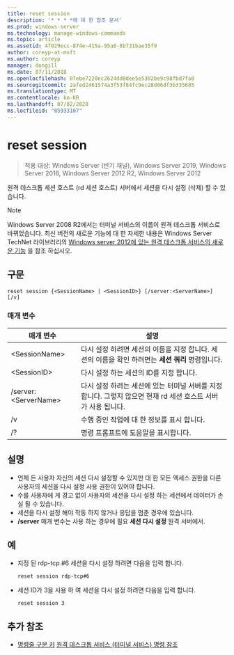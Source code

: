 ```yaml
---
title: reset session
description: '* * * *에 대 한 참조 문서'
ms.prod: windows-server
ms.technology: manage-windows-commands
ms.topic: article
ms.assetid: 4f029ecc-874e-415a-95a8-8b731bae35f9
author: coreyp-at-msft
ms.author: coreyp
manager: dongill
ms.date: 07/11/2018
ms.openlocfilehash: 07ebe7220ec2624dd0dee5e5302be9c98fbd7fa0
ms.sourcegitcommit: 2afed2461574a3f53f84fc9ec28d86df3b335685
ms.translationtype: MT
ms.contentlocale: ko-KR
ms.lasthandoff: 07/02/2020
ms.locfileid: "85933107"
---
```

# <a name="reset-session"></a>reset session

> 적용 대상: Windows Server (반기 채널), Windows Server 2019, Windows Server 2016, Windows Server 2012 R2, Windows Server 2012

원격 데스크톱 세션 호스트 (rd 세션 호스트) 서버에서 세션을 다시 설정 (삭제) 할 수 있습니다.


> [!NOTE]
> Windows Server 2008 R2에서는 터미널 서비스의 이름이 원격 데스크톱 서비스로 바뀌었습니다. 최신 버전의 새로운 기능에 대 한 자세한 내용은 Windows Server TechNet 라이브러리의 [Windows server 2012에 있는 원격 데스크톱 서비스의 새로운 기능](https://technet.microsoft.com/library/hh831527) 을 참조 하십시오.

## <a name="syntax"></a>구문
```
reset session {<SessionName> | <SessionID>} [/server:<ServerName>] [/v]
```

### <a name="parameters"></a>매개 변수

|매개 변수|설명|
|-------|--------|
|\<SessionName>|다시 설정 하려면 세션의 이름을 지정 합니다. 세션의 이름을 확인 하려면는 **세션 쿼리** 명령입니다.|
|\<SessionID>|다시 설정 하는 세션의 ID를 지정 합니다.|
|/server:\<ServerName>|다시 설정 하려는 세션에 있는 터미널 서버를 지정 합니다. 그렇지 않으면 현재 rd 세션 호스트 서버가 사용 됩니다.|
|/v|수행 중인 작업에 대 한 정보를 표시 합니다.|
|/?|명령 프롬프트에 도움말을 표시합니다.|

## <a name="remarks"></a>설명
-   언제 든 사용자 자신의 세션 다시 설정할 수 있지만 대 한 모든 액세스 권한을 다른 사용자의 세션을 다시 설정 사용 권한이 있어야 합니다.
-   수를 사용자에 게 경고 없이 사용자의 세션을 다시 설정 하는 세션에서 데이터가 손실 될 수 있습니다.
-   세션을 다시 설정 해야 작동 하지 않거나 응답을 멈춘 경우에 있습니다.
-   **/server** 매개 변수는 사용 하는 경우에 필요 **세션 다시 설정** 원격 서버에서.

## <a name="examples"></a>예
- 지정 된 rdp-tcp #6 세션을 다시 설정 하려면 다음을 입력 합니다.
  ```
  reset session rdp-tcp#6
  ```
- 세션 ID가 3을 사용 하 여 세션을 다시 설정 하려면 다음을 입력 합니다.
  ```
  reset session 3
  ```

## <a name="additional-references"></a>추가 참조
- [명령줄 구문 키](command-line-syntax-key.md) 
 [원격 데스크톱 서비스 (터미널 서비스) 명령 참조](remote-desktop-services-terminal-services-command-reference.md)

